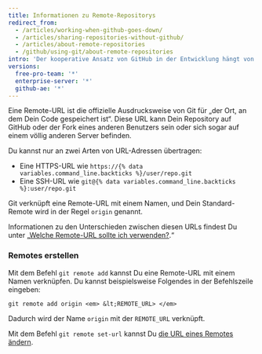 ```yaml
---
title: Informationen zu Remote-Repositorys
redirect_from:
  - /articles/working-when-github-goes-down/
  - /articles/sharing-repositories-without-github/
  - /articles/about-remote-repositories
  - /github/using-git/about-remote-repositories
intro: 'Der kooperative Ansatz von GitHub in der Entwicklung hängt von der Veröffentlichung von Commits aus Deinem lokalen Repository ab, damit andere Personen sie anzeigen, abrufen und aktualisieren können.'
versions:
  free-pro-team: '*'
  enterprise-server: '*'
  github-ae: '*'
---
```

Eine Remote-URL ist die offizielle Ausdrucksweise von Git für „der Ort, an dem Dein Code gespeichert ist“. Diese URL kann Dein Repository auf GitHub oder der Fork eines anderen Benutzers sein oder sich sogar auf einem völlig anderen Server befinden.

Du kannst nur an zwei Arten von URL-Adressen übertragen:

* Eine HTTPS-URL wie `https://{% data variables.command_line.backticks %}/user/repo.git`
* Eine SSH-URL wie `git@{% data variables.command_line.backticks %}:user/repo.git`

Git verknüpft eine Remote-URL mit einem Namen, und Dein Standard-Remote wird in der Regel `origin` genannt.

Informationen zu den Unterschieden zwischen diesen URLs findest Du unter „[Welche Remote-URL sollte ich verwenden?](/articles/which-remote-url-should-i-use).“

### Remotes erstellen

Mit dem Befehl `git remote add` kannst Du eine Remote-URL mit einem Namen verknüpfen. Du kannst beispielsweise Folgendes in der Befehlszeile eingeben:

```shell
git remote add origin <em> &lt;REMOTE_URL> </em>
```

Dadurch wird der Name `origin` mit der `REMOTE_URL` verknüpft.

Mit dem Befehl `git remote set-url` kannst Du [die URL eines Remotes ändern](/articles/changing-a-remote-s-url).
